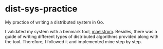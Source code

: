 # dist-sys-practice
My practice of writing a distributed system in Go.

I validated my system with a benmark tool, [maelstrom](https://github.com/jepsen-io/maelstrom).
Besides, there was a guide of writing different types of distributed algorithms provided along with the tool.
Therefore, I followed it and implemented mine step by step.
